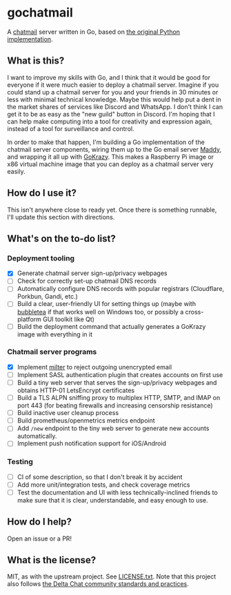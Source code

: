 # gochatmail

A [chatmail](https://delta.chat/en/chatmail) server written in Go, based on [the
original Python implementation](https://github.com/deltachat/chatmail).

## What is this?

I want to improve my skills with Go, and I think that it would be good for
everyone if it were much easier to deploy a chatmail server.  Imagine if you
could stand up a chatmail server for you and your friends in 30 minutes or less
with minimal technical knowledge.  Maybe this would help put a dent in the
market shares of services like Discord and WhatsApp.  I don't think I can get it
to be as easy as the "new guild" button in Discord.  I'm hoping that I can
help make computing into a tool for creativity and expression again, instead of
a tool for surveillance and control.

In order to make that happen, I'm building a Go implementation of the chatmail
server components, wiring them up to the Go email server
[Maddy](https://maddy.email), and wrapping it all up with
[GoKrazy](https://gokrazy.org).  This makes a Raspberry Pi image or x86 virtual
machine image that you can deploy as a chatmail server very easily.

## How do I use it?

This isn't anywhere close to ready yet. Once there is something runnable, I'll
update this section with directions.

## What's on the to-do list?

### Deployment tooling
- [x] Generate chatmail server sign-up/privacy webpages
- [ ] Check for correctly set-up chatmail DNS records
- [ ] Automatically configure DNS records with popular registrars (Cloudflare,
Porkbun, Gandi, etc.)
- [ ] Build a clear, user-friendly UI for setting things up (maybe with
[bubbletea](https://github.com/charmbracelet/bubbletea) if that works well on
Windows too, or possibly a cross-platform GUI toolkit like Qt)
- [ ] Build the deployment command that actually generates a GoKrazy image with
  everything in it

### Chatmail server programs
- [x] Implement [milter](https://en.wikipedia.org/wiki/Milter) to reject
outgoing unencrypted email
- [ ] Implement SASL authentication plugin that creates accounts on first use
- [ ] Build a tiny web server that serves the sign-up/privacy webpages and
obtains HTTP-01 LetsEncrypt certificates
- [ ] Build a TLS ALPN sniffing proxy to multiplex HTTP, SMTP, and IMAP on port
  443 (for beating firewalls and increasing censorship resistance)
- [ ] Build inactive user cleanup process
- [ ] Build prometheus/openmetrics metrics endpoint
- [ ] Add `/new` endpoint to the tiny web server to generate new accounts
automatically.
- [ ] Implement push notification support for iOS/Android

### Testing
- [ ] CI of some description, so that I don't break it by accident
- [ ] Add more unit/integration tests, and check coverage metrics
- [ ] Test the documentation and UI with less technically-inclined friends to
make sure that it is clear, understandable, and easy enough to use.

## How do I help?

Open an issue or a PR!

## What is the license?

MIT, as with the upstream project. See
[LICENSE.txt](/s0ph0s-2/gochatmail/blob/main/LICENSE.txt).  Note that this
project also follows [the Delta Chat community standards and
practices](https://delta.chat/en/community-standards).
